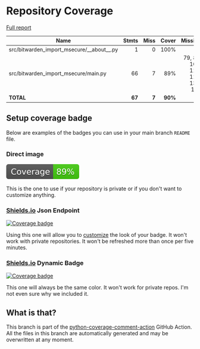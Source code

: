# Repository Coverage

[Full report](https://htmlpreview.github.io/?https://github.com/andgineer/bitwarden-import-msecure/blob/python-coverage-comment-action-data/htmlcov/index.html)

| Name                                            |    Stmts |     Miss |   Cover |   Missing |
|------------------------------------------------ | -------: | -------: | ------: | --------: |
| src/bitwarden\_import\_msecure/\_\_about\_\_.py |        1 |        0 |    100% |           |
| src/bitwarden\_import\_msecure/main.py          |       66 |        7 |     89% |79, 82, 100, 110, 113, 137, 139 |
|                                       **TOTAL** |   **67** |    **7** | **90%** |           |


## Setup coverage badge

Below are examples of the badges you can use in your main branch `README` file.

### Direct image

[![Coverage badge](https://raw.githubusercontent.com/andgineer/bitwarden-import-msecure/python-coverage-comment-action-data/badge.svg)](https://htmlpreview.github.io/?https://github.com/andgineer/bitwarden-import-msecure/blob/python-coverage-comment-action-data/htmlcov/index.html)

This is the one to use if your repository is private or if you don't want to customize anything.

### [Shields.io](https://shields.io) Json Endpoint

[![Coverage badge](https://img.shields.io/endpoint?url=https://raw.githubusercontent.com/andgineer/bitwarden-import-msecure/python-coverage-comment-action-data/endpoint.json)](https://htmlpreview.github.io/?https://github.com/andgineer/bitwarden-import-msecure/blob/python-coverage-comment-action-data/htmlcov/index.html)

Using this one will allow you to [customize](https://shields.io/endpoint) the look of your badge.
It won't work with private repositories. It won't be refreshed more than once per five minutes.

### [Shields.io](https://shields.io) Dynamic Badge

[![Coverage badge](https://img.shields.io/badge/dynamic/json?color=brightgreen&label=coverage&query=%24.message&url=https%3A%2F%2Fraw.githubusercontent.com%2Fandgineer%2Fbitwarden-import-msecure%2Fpython-coverage-comment-action-data%2Fendpoint.json)](https://htmlpreview.github.io/?https://github.com/andgineer/bitwarden-import-msecure/blob/python-coverage-comment-action-data/htmlcov/index.html)

This one will always be the same color. It won't work for private repos. I'm not even sure why we included it.

## What is that?

This branch is part of the
[python-coverage-comment-action](https://github.com/marketplace/actions/python-coverage-comment)
GitHub Action. All the files in this branch are automatically generated and may be
overwritten at any moment.